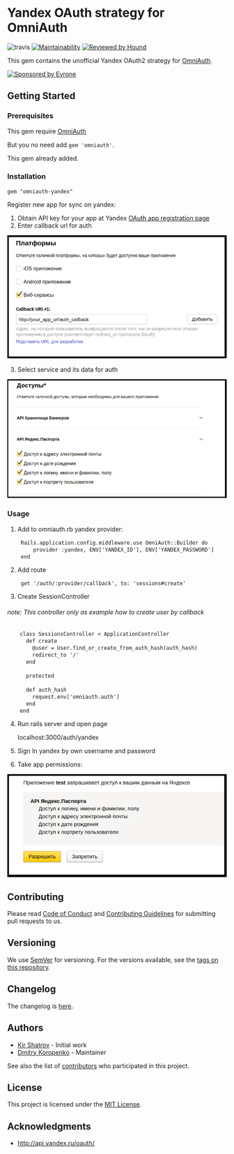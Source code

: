 # Yandex OAuth strategy for OmniAuth

![travis](https://travis-ci.org/evrone/omniauth-yandex.svg?branch=master)
[![Maintainability](https://api.codeclimate.com/v1/badges/a99a88d28ad37a79dbf6/maintainability)](https://codeclimate.com/github/evrone/omniauth-yandex1/maintainability)
[![Reviewed by Hound](https://img.shields.io/badge/Reviewed_by-Hound-8E64B0.svg)](https://houndci.com)

This gem contains the unofficial Yandex OAuth2 strategy for [OmniAuth](http://github.com/intridea/omniauth).

<a href="https://evrone.com/?utm_source=github.com">
  <img src="https://evrone.com/logo/evrone-sponsored-logo.png"
       alt="Sponsored by Evrone" width="231">
</a>

## Getting Started
### Prerequisites

This gem require [OmniAuth](http://github.com/intridea/omniauth)

But you no need add `gem 'omniauth'`.

This gem already added. 

### Installation

    gem "omniauth-yandex"
    
Register new app for sync on yandex:

1. Obtain API key for your app at Yandex [OAuth app registration page](https://oauth.yandex.ru/client/new)
2. Enter callback url for auth

![](readme_content/image/callback_url.png)

3. Select service and its data for auth

![](readme_content/image/checkers.png)

### Usage

1. Add to omniauth.rb yandex provider:
    
        Rails.application.config.middleware.use OmniAuth::Builder do
            provider :yandex, ENV['YANDEX_ID'], ENV['YANDEX_PASSWORD']
        end
        
2. Add route 

        get '/auth/:provider/callback', to: 'sessions#create'
        
3. Create SessionController
###### note: This controller only as example how to create user by callback 

        class SessionsController < ApplicationController
          def create
            @user = User.find_or_create_from_auth_hash(auth_hash)
            redirect_to '/'
          end
        
          protected
        
          def auth_hash
            request.env['omniauth.auth']
          end
        end

4. Run rails server and open page

    localhost:3000/auth/yandex
    
5. Sign In yandex by own username and password
6. Take app permissions:

![](readme_content/image/permissions.png)

## Contributing

Please read [Code of Conduct](CODE-OF-CONDUCT.md) and [Contributing Guidelines](CONTRIBUTING.md) for submitting pull requests to us.

## Versioning

We use [SemVer](http://semver.org/) for versioning. For the versions available, 
see the [tags on this repository](https://github.com/evrone/omniauth-yandex/tags). 

## Changelog

The changelog is [here](CHANGELOG.md).

## Authors

* [Kir Shatrov](https://github.com/kirs) - Initial work
* [Dmitry Koropenko](https://github.com/smalew) - Maintainer

See also the list of [contributors](https://github.com/evrone/omniauth-yandex/contributors) who participated in this project.

## License

This project is licensed under the [MIT License](LICENSE).

## Acknowledgments

* http://api.yandex.ru/oauth/
